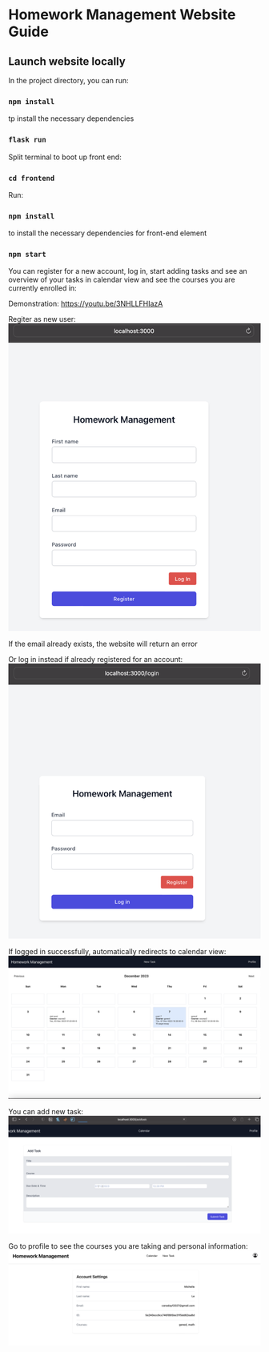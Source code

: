 # Homework Management Website Guide

## Launch website locally

In the project directory, you can run:

### `npm install`

tp install the necessary dependencies

### `flask run`

Split terminal to boot up front end:

### `cd frontend`

Run:

### `npm install`

to install the necessary dependencies for front-end element

### `npm start`

You can register for a new account, log in, start adding tasks and see an overview of your tasks in calendar view and see the courses you are currently enrolled in:

Demonstration: https://youtu.be/3NHLLFHIazA

Regiter as new user:
![Register window](image-4.png)

If the email already exists, the website will return an error

Or log in instead if already registered for an account:
![Log In window](image-5.png)

If logged in successfully, automatically redirects to calendar view:
![Calendar view](image-6.png)

You can add new task:
![Add Task view](image-7.png)

Go to profile to see the courses you are taking and personal information:
![Profile view](image-8.png)
